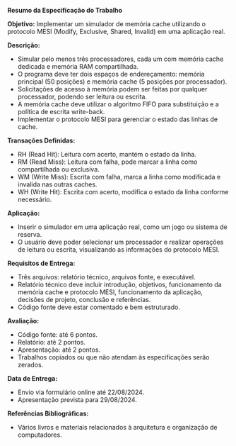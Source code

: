 **Resumo da Especificação do Trabalho**

**Objetivo:**
Implementar um simulador de memória cache utilizando o protocolo MESI (Modify, Exclusive, Shared, Invalid) em uma aplicação real.

**Descrição:**
- Simular pelo menos três processadores, cada um com memória cache dedicada e memória RAM compartilhada.
- O programa deve ter dois espaços de endereçamento: memória principal (50 posições) e memória cache (5 posições por processador).
- Solicitações de acesso à memória podem ser feitas por qualquer processador, podendo ser leitura ou escrita.
- A memória cache deve utilizar o algoritmo FIFO para substituição e a política de escrita write-back.
- Implementar o protocolo MESI para gerenciar o estado das linhas de cache.

**Transações Definidas:**
- RH (Read Hit): Leitura com acerto, mantém o estado da linha.
- RM (Read Miss): Leitura com falha, pode marcar a linha como compartilhada ou exclusiva.
- WM (Write Miss): Escrita com falha, marca a linha como modificada e invalida nas outras caches.
- WH (Write Hit): Escrita com acerto, modifica o estado da linha conforme necessário.

**Aplicação:**
- Inserir o simulador em uma aplicação real, como um jogo ou sistema de reserva.
- O usuário deve poder selecionar um processador e realizar operações de leitura ou escrita, visualizando as informações do protocolo MESI.

**Requisitos de Entrega:**
- Três arquivos: relatório técnico, arquivos fonte, e executável.
- Relatório técnico deve incluir introdução, objetivos, funcionamento da memória cache e protocolo MESI, funcionamento da aplicação, decisões de projeto, conclusão e referências.
- Código fonte deve estar comentado e bem estruturado.

**Avaliação:**
- Código fonte: até 6 pontos.
- Relatório: até 2 pontos.
- Apresentação: até 2 pontos.
- Trabalhos copiados ou que não atendam às especificações serão zerados.

**Data de Entrega:**
- Envio via formulário online até 22/08/2024.
- Apresentação prevista para 29/08/2024.

**Referências Bibliográficas:**
- Vários livros e materiais relacionados à arquitetura e organização de computadores.